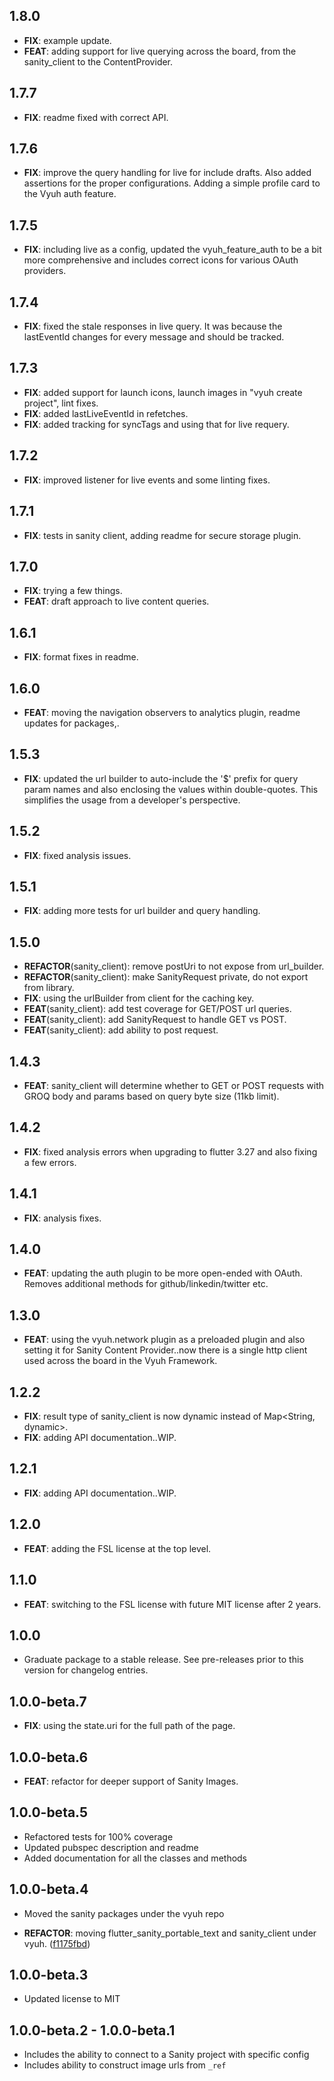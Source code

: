 ## 1.8.0

 - **FIX**: example update.
 - **FEAT**: adding support for live querying across the board, from the sanity_client to the ContentProvider.

## 1.7.7

 - **FIX**: readme fixed with correct API.

## 1.7.6

 - **FIX**: improve the query handling for live for include drafts. Also added assertions for the proper configurations. Adding a simple profile card to the Vyuh auth feature.

## 1.7.5

 - **FIX**: including live as a config, updated the vyuh_feature_auth to be a bit more comprehensive and includes correct icons for various OAuth providers.

## 1.7.4

 - **FIX**: fixed the stale responses in live query. It was because the lastEventId changes for every message and should be tracked.

## 1.7.3

 - **FIX**: added support for launch icons, launch images in "vyuh create project", lint fixes.
 - **FIX**: added lastLiveEventId in refetches.
 - **FIX**: added tracking for syncTags and using that for live requery.

## 1.7.2

 - **FIX**: improved listener for live events and some linting fixes.

## 1.7.1

 - **FIX**: tests in sanity client, adding readme for secure storage plugin.

## 1.7.0

 - **FIX**: trying a few things.
 - **FEAT**: draft approach to live content queries.

## 1.6.1

 - **FIX**: format fixes in readme.

## 1.6.0

 - **FEAT**: moving the navigation observers to analytics plugin, readme updates for packages,.

## 1.5.3

 - **FIX**: updated the url builder to auto-include the '$' prefix for query param names and also enclosing the values within double-quotes. This simplifies the usage from a developer's perspective.

## 1.5.2

 - **FIX**: fixed analysis issues.

## 1.5.1

 - **FIX**: adding more tests for url builder and query handling.

## 1.5.0

 - **REFACTOR**(sanity_client): remove postUri to not expose from url_builder.
 - **REFACTOR**(sanity_client): make SanityRequest private, do not export from library.
 - **FIX**: using the urlBuilder from client for the caching key.
 - **FEAT**(sanity_client): add test coverage for GET/POST url queries.
 - **FEAT**(sanity_client): add SanityRequest to handle GET vs POST.
 - **FEAT**(sanity_client): add ability to post request.

## 1.4.3

 - **FEAT**: sanity_client will determine whether to GET or POST requests with GROQ body and params based on query byte size (11kb limit).

## 1.4.2

 - **FIX**: fixed analysis errors when upgrading to flutter 3.27 and also fixing a few errors.

## 1.4.1

 - **FIX**: analysis fixes.

## 1.4.0

 - **FEAT**: updating the auth plugin to be more open-ended with OAuth. Removes additional methods for github/linkedin/twitter etc.

## 1.3.0

 - **FEAT**: using the vyuh.network plugin as a preloaded plugin and also setting it for Sanity Content Provider..now there is a single http client used across the board in the Vyuh Framework.

## 1.2.2

 - **FIX**: result type of sanity_client is now dynamic instead of Map<String, dynamic>.
 - **FIX**: adding API documentation..WIP.

## 1.2.1

 - **FIX**: adding API documentation..WIP.

## 1.2.0

 - **FEAT**: adding the FSL license at the top level.

## 1.1.0

 - **FEAT**: switching to the FSL license with future MIT license after 2 years.

## 1.0.0

 - Graduate package to a stable release. See pre-releases prior to this version for changelog entries.

## 1.0.0-beta.7

 - **FIX**: using the state.uri for the full path of the page.

## 1.0.0-beta.6

 - **FEAT**: refactor for deeper support of Sanity Images.

## 1.0.0-beta.5

- Refactored tests for 100% coverage
- Updated pubspec description and readme
- Added documentation for all the classes and methods

## 1.0.0-beta.4

- Moved the sanity packages under the vyuh repo

- **REFACTOR**: moving flutter_sanity_portable_text and sanity_client under
  vyuh.
  ([f1175fbd](https://github.com/vyuh-tech/vyuh/commit/f1175fbdb602588ef5f8d978a3d474f15a96e861))

## 1.0.0-beta.3

- Updated license to MIT

## 1.0.0-beta.2 - 1.0.0-beta.1

- Includes the ability to connect to a Sanity project with specific config
- Includes ability to construct image urls from `_ref`
